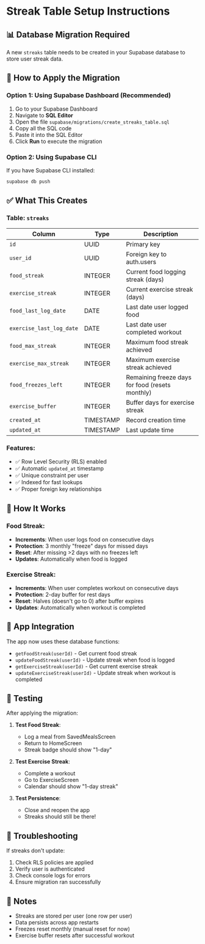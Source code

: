 # Streak Table Setup Instructions

## 📊 Database Migration Required

A new `streaks` table needs to be created in your Supabase database to store user streak data.

## 🚀 How to Apply the Migration

### Option 1: Using Supabase Dashboard (Recommended)

1. Go to your Supabase Dashboard
2. Navigate to **SQL Editor**
3. Open the file `supabase/migrations/create_streaks_table.sql`
4. Copy all the SQL code
5. Paste it into the SQL Editor
6. Click **Run** to execute the migration

### Option 2: Using Supabase CLI

If you have Supabase CLI installed:

```bash
supabase db push
```

## ✅ What This Creates

### Table: `streaks`

| Column | Type | Description |
|--------|------|-------------|
| `id` | UUID | Primary key |
| `user_id` | UUID | Foreign key to auth.users |
| `food_streak` | INTEGER | Current food logging streak (days) |
| `exercise_streak` | INTEGER | Current exercise streak (days) |
| `food_last_log_date` | DATE | Last date user logged food |
| `exercise_last_log_date` | DATE | Last date user completed workout |
| `food_max_streak` | INTEGER | Maximum food streak achieved |
| `exercise_max_streak` | INTEGER | Maximum exercise streak achieved |
| `food_freezes_left` | INTEGER | Remaining freeze days for food (resets monthly) |
| `exercise_buffer` | INTEGER | Buffer days for exercise streak |
| `created_at` | TIMESTAMP | Record creation time |
| `updated_at` | TIMESTAMP | Last update time |

### Features:
- ✅ Row Level Security (RLS) enabled
- ✅ Automatic `updated_at` timestamp
- ✅ Unique constraint per user
- ✅ Indexed for fast lookups
- ✅ Proper foreign key relationships

## 🔄 How It Works

### Food Streak:
- **Increments**: When user logs food on consecutive days
- **Protection**: 3 monthly "freeze" days for missed days
- **Reset**: After missing >2 days with no freezes left
- **Updates**: Automatically when food is logged

### Exercise Streak:
- **Increments**: When user completes workout on consecutive days
- **Protection**: 2-day buffer for rest days
- **Reset**: Halves (doesn't go to 0) after buffer expires
- **Updates**: Automatically when workout is completed

## 📱 App Integration

The app now uses these database functions:

- `getFoodStreak(userId)` - Get current food streak
- `updateFoodStreak(userId)` - Update streak when food is logged
- `getExerciseStreak(userId)` - Get current exercise streak
- `updateExerciseStreak(userId)` - Update streak when workout is completed

## 🎯 Testing

After applying the migration:

1. **Test Food Streak**:
   - Log a meal from SavedMealsScreen
   - Return to HomeScreen
   - Streak badge should show "1-day"

2. **Test Exercise Streak**:
   - Complete a workout
   - Go to ExerciseScreen
   - Calendar should show "1-day streak"

3. **Test Persistence**:
   - Close and reopen the app
   - Streaks should still be there!

## 🐛 Troubleshooting

If streaks don't update:

1. Check RLS policies are applied
2. Verify user is authenticated
3. Check console logs for errors
4. Ensure migration ran successfully

## 📝 Notes

- Streaks are stored per user (one row per user)
- Data persists across app restarts
- Freezes reset monthly (manual reset for now)
- Exercise buffer resets after successful workout


